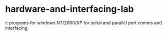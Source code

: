 # hardware-and-interfacing-lab
c programs for windows NT/2000/XP for serial and parallel port comms and interfacing.
